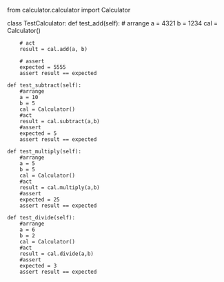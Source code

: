 from calculator.calculator import Calculator

class TestCalculator:
    def test_add(self):
        # arrange
        a = 4321
        b = 1234
        cal = Calculator()

        # act
        result = cal.add(a, b)

        # assert
        expected = 5555
        assert result == expected

    def test_subtract(self):
        #arrange
        a = 10
        b = 5
        cal = Calculator()
        #act
        result = cal.subtract(a,b)
        #assert
        expected = 5
        assert result == expected

    def test_multiply(self):
        #arrange
        a = 5
        b = 5
        cal = Calculator()
        #act
        result = cal.multiply(a,b)
        #assert
        expected = 25
        assert result == expected

    def test_divide(self):
        #arrange
        a = 6
        b = 2
        cal = Calculator()
        #act
        result = cal.divide(a,b)
        #assert
        expected = 3
        assert result == expected
